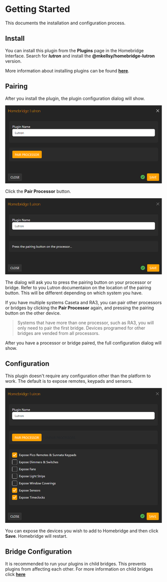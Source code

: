 # Getting Started

This documents the installation and configuration process.

## Install

You can install this plugin from the **Plugins** page in the Homebridge Interface. Search for **_lutron_** and install the **@mkellsy/homebridge-lutron** version.

More information about installing plugins can be found **[here](https://github.com/homebridge/homebridge-config-ui-x?tab=readme-ov-file#plugin-screen)**.

## Pairing

After you install the plugin, the plugin configuration dialog will show.

![](https://raw.githubusercontent.com/mkellsy/homebridge-lutron/refs/heads/main/docs/assets/Initial.png)

Click the **Pair Processor** button.

![](https://raw.githubusercontent.com/mkellsy/homebridge-lutron/refs/heads/main/docs/assets/Association.png)

The dialog will ask you to press the pairing button on your processor or bridge. Refer to you Lutron documentaion on the location of the pairing button. This will be different depending on which system you have.

If you have multiple systems Caseta and RA3, you can pair other processors or bridges by clicking the **Pair Processor** again, and pressing the pairing button on the other device.

> Systems that have more than one processor, such as RA3, you will only need to pair the first bridge. Devices programed for other bridges are vended from all processors.

After you have a processor or bridge paired, the full configuration dialog will show.

## Configuration

This plugin doesn't require any configuration other than the platform to work. The default is to expose remotes, keypads and sensors.

![](https://raw.githubusercontent.com/mkellsy/homebridge-lutron/refs/heads/main/docs/assets/Paired.png)

You can expose the devices you wish to add to Homebridge and then click **Save**. Homebridge will restart.

## Bridge Configuration

It is recommended to run your plugins in child bridges. This prevents plugins from affecting each other. For more information on child bridges click **[here](https://github.com/homebridge/homebridge/wiki/Child-Bridges)**
